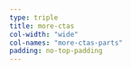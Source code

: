 ```yaml
---
type: triple
title: more-ctas
col-width: "wide"
col-names: "more-ctas-parts"
padding: no-top-padding
---
```

